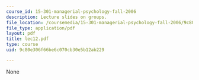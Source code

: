 ```yaml
---
course_id: 15-301-managerial-psychology-fall-2006
description: Lecture slides on groups.
file_location: /coursemedia/15-301-managerial-psychology-fall-2006/9c80e306f66be6c070cb30e5b12ab229_lec12.pdf
file_type: application/pdf
layout: pdf
title: lec12.pdf
type: course
uid: 9c80e306f66be6c070cb30e5b12ab229

---
```

None